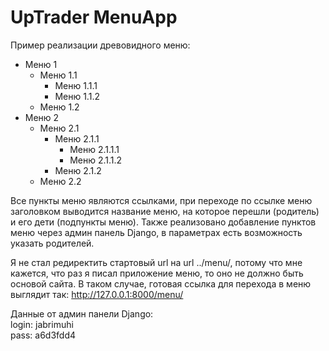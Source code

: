 # UpTrader MenuApp

Пример реализации древовидного меню: 
- Меню 1
  - Меню 1.1
    - Меню 1.1.1
    - Меню 1.1.2
  - Меню 1.2
- Меню 2
  - Меню 2.1
    - Меню 2.1.1
      - Меню 2.1.1.1
      - Меню 2.1.1.2
    - Меню 2.1.2
  - Меню 2.2

Все пункты меню являются ссылками, при переходе по ссылке меню заголовком выводится название меню, на которое перешли (родитель) и его дети (подпункты меню).
Также реализовано добавление пунктов меню через админ панель Django, в параметрах есть возможность указать родителей. 

Я не стал редиректить стартовый url на url ../menu/, потому что мне кажется, что раз я писал приложение меню, то оно не должно быть основой сайта.
В таком случае, готовая ссылка для перехода в меню выглядит так: http://127.0.0.1:8000/menu/

Данные от админ панели Django:<br>
login: jabrimuhi <br>
pass: a6d3fdd4
